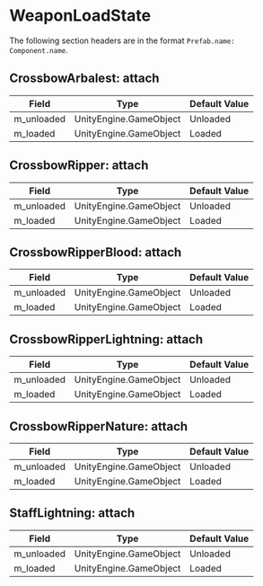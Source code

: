 # WeaponLoadState

The following section headers are in the format `Prefab.name: Component.name`.

## CrossbowArbalest: attach

|Field|Type|Default Value|
|-----|----|-------------|
|m_unloaded|UnityEngine.GameObject|Unloaded|
|m_loaded|UnityEngine.GameObject|Loaded|

## CrossbowRipper: attach

|Field|Type|Default Value|
|-----|----|-------------|
|m_unloaded|UnityEngine.GameObject|Unloaded|
|m_loaded|UnityEngine.GameObject|Loaded|

## CrossbowRipperBlood: attach

|Field|Type|Default Value|
|-----|----|-------------|
|m_unloaded|UnityEngine.GameObject|Unloaded|
|m_loaded|UnityEngine.GameObject|Loaded|

## CrossbowRipperLightning: attach

|Field|Type|Default Value|
|-----|----|-------------|
|m_unloaded|UnityEngine.GameObject|Unloaded|
|m_loaded|UnityEngine.GameObject|Loaded|

## CrossbowRipperNature: attach

|Field|Type|Default Value|
|-----|----|-------------|
|m_unloaded|UnityEngine.GameObject|Unloaded|
|m_loaded|UnityEngine.GameObject|Loaded|

## StaffLightning: attach

|Field|Type|Default Value|
|-----|----|-------------|
|m_unloaded|UnityEngine.GameObject|Unloaded|
|m_loaded|UnityEngine.GameObject|Loaded|

